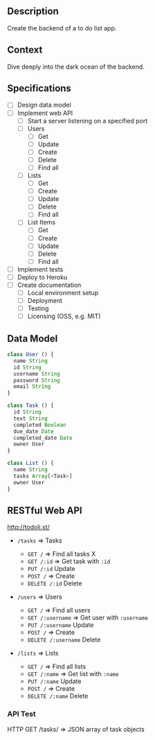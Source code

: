 ## Description

Create the backend of a to do list app.

## Context

Dive deeply into the dark ocean of the backend.

## Specifications

- [ ] Design data model
- [ ] Implement web API
  - [ ] Start a server listening on a specified port
  - [ ] Users
    - [ ] Get
    - [ ] Update
    - [ ] Create
    - [ ] Delete
    - [ ] Find all
  - [ ] Lists
    - [ ] Get
    - [ ] Create
    - [ ] Update
    - [ ] Delete
    - [ ] Find all
  - [ ] List Items
    - [ ] Get
    - [ ] Create
    - [ ] Update
    - [ ] Delete
    - [ ] Find all
- [ ] Implement tests
- [ ] Deploy to Heroku
- [ ] Create documentation
  - [ ] Local environment setup
  - [ ] Deployment
  - [ ] Testing
  - [ ] Licensing (OSS, e.g. MIT)

## Data Model

```js
class User () {
  name String
  id String
  username String
  password String
  email String
}

class Task () {
  id String
  text String
  completed Boolean
  due_date Date
  completed_date Date
  owner User
}

class List () {
  name String
  tasks Array[<Task>]
  owner User
}
```


## RESTful Web API

http://todoli.st/

- `/tasks` => Tasks
  - `GET /` => Find all tasks X
  - `GET /:id` => Get task with `:id`
  - `PUT /:id` Update
  - `POST /` => Create
  - `DELETE /:id` Delete

- `/users` => Users
  - `GET /` => Find all users
  - `GET /:username` => Get user with `:username`
  - `PUT /:username` Update
  - `POST /` => Create
  - `DELETE /:username` Delete

- `/lists` => Lists
  - `GET /` => Find all lists
  - `GET /:name` => Get list with `:name`
  - `PUT /:name` Update
  - `POST /` => Create
  - `DELETE /:name` Delete

### API Test

HTTP GET /tasks/ => JSON array of task objects
